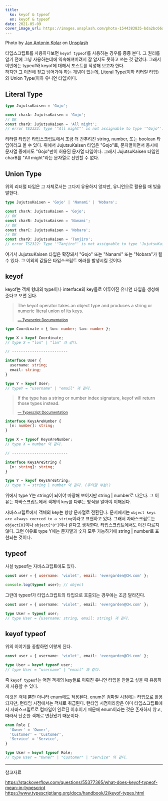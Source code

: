```yaml
---
title:
  ko: keyof & typeof
  en: keyof & typeof
date: 2021-05-09
cover_image_url: https://images.unsplash.com/photo-1544383835-bda2bc66a55d?ixid=MnwxMjA3fDB8MHxwaG90by1wYWdlfHx8fGVufDB8fHx8&ixlib=rb-1.2.1&auto=format&fit=crop&w=1021&q=80
---
```


<span class="photo-reference">Photo by <a href="https://unsplash.com/@jankolar?utm_source=unsplash&utm_medium=referral&utm_content=creditCopyText">Jan Antonin Kolar</a> on <a href="https://unsplash.com/s/photos/sort?utm_source=unsplash&utm_medium=referral&utm_content=creditCopyText">Unsplash</a>
</span>

타입스크립트를 사용하다보면 `keyof typeof`를 사용하는 경우를 종종 본다. 그 원리를 알기 전에 그냥 사용하는데에 익숙해져버려서 잘 알지도 못하고 쓰는 것 같았다. 그래서 이번에는 typeof와 keyof에 대해서 포스트를 작성해 보고자 한다.  
하지만 그 이전에 짚고 넘어가야 하는 개념이 있는데, Literal Type(이하 리터럴 타입)와 Union Type(이하 유니언 타입)이다.

## Literal Type

```ts
type JujutsuKaisen = 'Gojo';

const charA: JujutsuKaisen = 'Gojo';
// OK
const charB: JujutsuKaisen = 'All might';
// error TS2322: Type '"All might"' is not assignable to type '"Gojo"'.
```

리터럴 타입은 타입스크립트에서 조금 더 간추려진 string, number, 또는 boolean 타입이라고 볼 수 있다. 위에서 JujutsuKaisen 타입은 "Gojo"로, 문자열이면서 동시에 문자열 중에서도 "Gojo"만이 허용된 문자열 타입이다. 그래서 JujutsuKaisen 타입인 charB를 "All might"라는 문자열로 선언할 수 없다.

## Union Type

위의 리터럴 타입은 그 자체로서는 그다지 유용하지 않지만, 유니언으로 활용될 때 빛을 발한다.

```ts
type JujutsuKaisen = 'Gojo' | 'Nanami' | 'Nobara';

const charA: JujutsuKaisen = 'Gojo';
// OK
const charB: JujutsuKaisen = 'Nanami';
// OK
const charC: JujutsuKaisen = 'Nobara';
// OK
const charD: JujutsuKaisen = 'Tanjiro';
// error TS2322: Type '"Tanjiro"' is not assignable to type 'JujutsuKaisen'.
```

여기서 JujutsuKaisen 타입은 확장돼서 "Gojo" 또는 "Nanami" 또는 "Nobara"가 될 수 있다. 그 이외의 값들은 타입스크립트 에러를 발생시킬 것이다.

## keyof

keyof는 객체 형태의 type이나 interface의 key들로 이루어진 유니언 타입을 생성해 준다고 보면 된다.

> The keyof operator takes an object type and produces a string or numeric literal union of its keys.
>
> <small class="caption"><a href="https://www.typescriptlang.org/docs/handbook/2/keyof-types.html">— Typescript Documentation</a></small>

```ts
type Coordinate = { lon: number; lan: number };

type X = keyof Coordinate;
// type X = "lon" | "lan" 과 같다.

// -------------------------

interface User {
  username: string;
  email: string;
}

type Y = keyof User;
// typeY = "username" | "email" 과 같다.
```

> If the type has a string or number index signature, keyof will return those types instead.
>
> <small class="caption"><a href="https://www.typescriptlang.org/docs/handbook/2/keyof-types.html">— Typescript Documentation</a></small>

```ts
interface KeysAreNumber {
  [n: number]: string;
}

type X = typeof KeysAreNumber;
// type X = number 와 같다.

// -------------------------

interface KeysAreString {
  [n: string]: string;
}

type Y = keyof KeysAreString;
// type Y = string | number 와 같다. (주의할 부분!)
```

위에서 type Y는 string이 되어야 마땅해 보이지만 string | number로 나온다. 그 이유는 자바스크립트에서 객체의 key를 다루는 방식을 알아야 이해된다.

자바스크립트에서 객체의 key는 항상 문자열로 전환된다. 문서에서는 `object keys are always coerced to a string`이라고 표현하고 있다. 그래서 자바스크립트는 `object[0]`이나 `object["0"]`이나 같다고 생각한다. 타입스크립트에서도 이건 다르지 않다. 그런 이유로 type Y에는 문자열과 숫자 모두 가능하기에 string | number로 표현되는 것이다.

## typeof

사실 typeof는 자바스크립트에도 있다.

```js
const user = { username: 'violet', email: 'evergarden@CH.com' };

console.log(typeof user); // object
```

그런데 typeof가 타입스크립트의 타입으로 호출되는 경우에는 조금 달라진다.

```ts
const user = { username: 'violet', email: 'evergarden@CH.com' };

type User = typeof user;
// type User = {username: string, email: string} 과 같다.
```

## keyof typeof

위의 이야기를 종합하면 이렇게 된다.

```ts
const user = { username: 'violet', email: 'evergarden@CH.com' };

type User = keyof typeof user;
// type User = "username" | "email" 과 같다.
```

즉 `keyof typeof`는 어떤 객체의 key들로 이뤄진 유니언 타입을 만들고 싶을 때 유용하게 사용할 수 있다.

이것은 객체 뿐만 아니라 enum에도 적용된다. enum은 컴파일 시점에는 타입으로 활용되지만, 런타임 시점에서는 객체로 취급된다. 런타임 시점이라함은 이미 타입스크립트에서 자바스크립트로 컴파일이 완료된 이후이기 때문에 enum이라는 것은 존재하지 않고, 따라서 단순한 객체로 변환됐기 때문이다.

```ts
enum Role {
  'Owner' = 'Owner',
  'Customer' = 'Customer',
  'Service' = 'Service',
}

type User = keyof typeof Role;
// type User = "Owner" | "Customer" | "Service" 와 같다.
```

---

참고자료

<a href="https://stackoverflow.com/questions/55377365/what-does-keyof-typeof-mean-in-typescript" target="_blank">https://stackoverflow.com/questions/55377365/what-does-keyof-typeof-mean-in-typescript</a>  
<a href="https://www.typescriptlang.org/docs/handbook/2/keyof-types.html" target="_blank">https://www.typescriptlang.org/docs/handbook/2/keyof-types.html</a>
